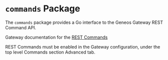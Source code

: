 # `commands` Package

The `commands` package provides a Go interface to the Geneos Gateway REST Command API.

Gateway documentation for the [REST Commands](https://docs.itrsgroup.com/docs/geneos/current/Gateway_Reference_Guide/geneos_commands_tr.html#REST_Service)

REST Commands must be enabled in the Gateway configuration, under the top level Commands section Advanced tab.

